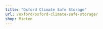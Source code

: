 ```yaml
---
title: "Oxford Climate Safe Storage"
url: /oxford/oxford-climate-safe-storage/
shop: Mieten
---
```

